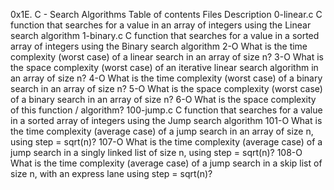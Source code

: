 0x1E. C - Search Algorithms
Table of contents
Files	Description
0-linear.c	C function that searches for a value in an array of integers using the Linear search algorithm
1-binary.c	C function that searches for a value in a sorted array of integers using the Binary search algorithm
2-O	What is the time complexity (worst case) of a linear search in an array of size n?
3-O	What is the space complexity (worst case) of an iterative linear search algorithm in an array of size n?
4-O	What is the time complexity (worst case) of a binary search in an array of size n?
5-O	What is the space complexity (worst case) of a binary search in an array of size n?
6-O	What is the space complexity of this function / algorithm?
100-jump.c	C function that searches for a value in a sorted array of integers using the Jump search algorithm
101-O	What is the time complexity (average case) of a jump search in an array of size n, using step = sqrt(n)?
107-O	What is the time complexity (average case) of a jump search in a singly linked list of size n, using step = sqrt(n)?
108-O	What is the time complexity (average case) of a jump search in a skip list of size n, with an express lane using step = sqrt(n)?
